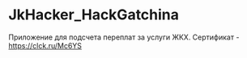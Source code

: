 # JkHacker_HackGatchina
Приложение для подсчета переплат за услуги ЖКХ.
Сертификат - https://clck.ru/Mc6YS
